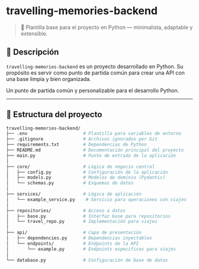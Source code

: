 # travelling-memories-backend

> 🧱 Plantilla base para el proyecto en Python — minimalista, adaptable y extensible.

## 📌 Descripción

`travelling-memories-backend` es un proyecto desarrollado en Python. Su propósito es servir como punto de partida común para crear una API con una base limpia y bien organizada.


Un punto de partida común y personalizable para el desarrollo Python.

---

## 📁 Estructura del proyecto

```bash
travelling-memories-backend/
├── .env                     # Plantilla para variables de entorno
├── .gitignore               # Archivos ignorados por Git
├── requirements.txt         # Dependencias de Python
├── README.md                # Documentación principal del proyecto
├── main.py                  # Punto de entrada de la aplicación
│
├── core/                    # Lógica de negocio central
│   ├── config.py            # Configuración de la aplicación
│   ├── models.py            # Modelos de dominio (Pydantic)
│   └── schemas.py           # Esquemas de datos
│
├── services/                # Lógica de aplicación
│   └── example_service.py    # Servicio para operaciones con viajes
│
├── repositories/            # Acceso a datos
│   ├── base.py              # Interfaz base para repositorios
│   └── travel_repo.py       # Implementación para viajes
│
├── api/                     # Capa de presentación
│   ├── dependencies.py      # Dependencias inyectables
│   └── endpoints/           # Endpoints de la API
│       └── example.py       # Endpoints específicos para viajes
│
└── database.py              # Configuración de base de datos

